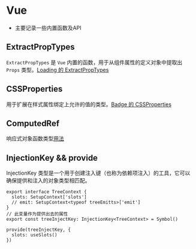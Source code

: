# Vue
- 主要记录一些内置函数及API

## ExtractPropTypes
`ExtractPropTypes` 是 `Vue` 内置的函数，用于从组件属性的定义对象中提取出 `Props` 类型。[Loading 的 ExtractPropTypes](loading.md#props)

## CSSProperties
用于扩展在样式属性绑定上允许的值的类型。[Badge 的 CSSProperties](badge.md#style-computed)


## ComputedRef
响应式对象函数类型[用法](row.html#row-key)

## InjectionKey && provide
InjectionKey 类型是一个用于创建注入键（也称为依赖项注入）的工具，它可以确保提供和注入的对象类型相匹配。
```
export interface TreeContext {
  slots: SetupContext['slots']
  // emit: SetupContext<typeof treeEmitts>['emit']
}
// 此变量作为提供出去的属性
export const treeInjectKey: InjectionKey<TreeContext> = Symbol()

provide(treeInjectKey, {
  slots: useSlots()
})
```
